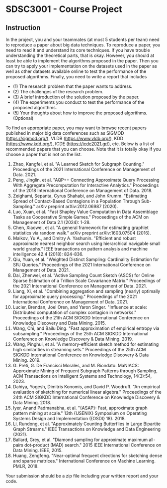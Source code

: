 # SDSC3001 - Course Project

## Instruction

In the project, you and your teammates (at most 5 students per team) need to reproduce a paper about big data techniques. To reproduce a paper, you need to read it and understand its core techniques. If you have trouble understanding the theoretical parts, that is okay. However, you should at least be able to implement the algorithms proposed in the paper. Then you can try to apply your implementation on the datasets used in the paper as well as other datasets available online to test the performance of the proposed algorithms. Finally, you need to write a report that includes

- (1) The research problem that the paper wants to address.
- (2) The challenges of the research problem.
- (3) A brief introduction of the solution proposed by the paper.
- (4) The experiments you conduct to test the performance of the proposed algorithms.
- (5) Your thoughts about how to improve the proposed algorithms. (Optional)

To find an appropriate paper, you may want to browse recent papers published in major big data conferences such as SIGMOD (<https://sigmod.org/>), VLDB (<https://www.vldb.org/>), KDD (<https://www.kdd.org/>), ICDE (<https://icde2021.gr/>), etc.  Below is a list of recommended papers that you can choose. Note that it is totally okay if you choose a paper that is not on the list.

1. Zhao, Kangfei, et al. "A Learned Sketch for Subgraph Counting." Proceedings of the 2021 International Conference on Management of Data. 2021.
2. Peng, Jinglin, et al. "AQP++ Connecting Approximate Query Processing With Aggregate Precomputation for Interactive Analytics." Proceedings of the 2018 International Conference on Management of Data. 2018.
3. Zeighami, Sepanta, Cyrus Shahabi, and John Krumm. "Estimating Spread of Contact-Based Contagions in a Population Through Sub-Sampling." arXiv preprint arXiv:2012.06987 (2020).
4. Luo, Xuan, et al. "Fast Shapley Value Computation in Data Assemblage Tasks as Cooperative Simple Games." Proceedings of the ACM on Management of Data 2.1 (2024): 1-28.
5. Chen, Xiaowei, et al. "A general framework for estimating graphlet statistics via random walk." arXiv preprint arXiv:1603.07504 (2016).
6. Malkov, Yu A., and Dmitry A. Yashunin. "Efficient and robust approximate nearest neighbor search using hierarchical navigable small world graphs." IEEE transactions on pattern analysis and machine intelligence 42.4 (2018): 824-836.
7. Qiu, Yuan, et al. "Weighted Distinct Sampling: Cardinality Estimation for SPJ Queries." Proceedings of the 2021 International Conference on Management of Data. 2021.
8. Dai, Zhenwei, et al. "Active Sampling Count Sketch (ASCS) for Online Sparse Estimation of a Trillion Scale Covariance Matrix." Proceedings of the 2021 International Conference on Management of Data. 2021.
9. Liang, Xi, et al. "Combining aggregation and sampling (nearly) optimally for approximate query processing." Proceedings of the 2021 International Conference on Management of Data. 2021.
10. Lucier, Brendan, Joel Oren, and Yaron Singer. "Influence at scale: Distributed computation of complex contagion in networks." Proceedings of the 21th ACM SIGKDD International Conference on Knowledge Discovery and Data Mining. 2015.
11. Wang, Chi, and Bailu Ding. "Fast approximation of empirical entropy via subsampling." Proceedings of the 25th ACM SIGKDD International Conference on Knowledge Discovery & Data Mining. 2019.
12. Wang, Pinghui, et al. "A memory-efficient sketch method for estimating high similarities in streaming sets." Proceedings of the 25th ACM SIGKDD International Conference on Knowledge Discovery & Data Mining. 2019.
13. G. Preti, G. De Francisci Morales, and M. Riondato. MaNIACS: Approximate Mining of Frequent Subgraph Patterns through Sampling, ACM Transactions on Intelligent Systems and Technology, 14(3):54, 2023.
14. Dahiya, Yogesh, Dimitris Konomis, and David P. Woodruff. "An empirical evaluation of sketching for numerical linear algebra." Proceedings of the 24th ACM SIGKDD International Conference on Knowledge Discovery & Data Mining. 2018.
15. Iyer, Anand Padmanabha, et al. "{ASAP}: Fast, approximate graph pattern mining at scale." 13th {USENIX} Symposium on Operating Systems Design and Implementation ({OSDI} 18). 2018.
16. Li, Rundong, et al. "Approximately Counting Butterflies in Large Bipartite Graph Streams." IEEE Transactions on Knowledge and Data Engineering (2021).
17. Ballard, Grey, et al. "Diamond sampling for approximate maximum all-pairs dot-product (MAD) search." 2015 IEEE International Conference on Data Mining. IEEE, 2015.
18. Huang, Zengfeng. "Near-optimal frequent directions for sketching dense and sparse matrices." International Conference on Machine Learning. PMLR, 2018.

Your submission should be a zip file including your written report and your code.
